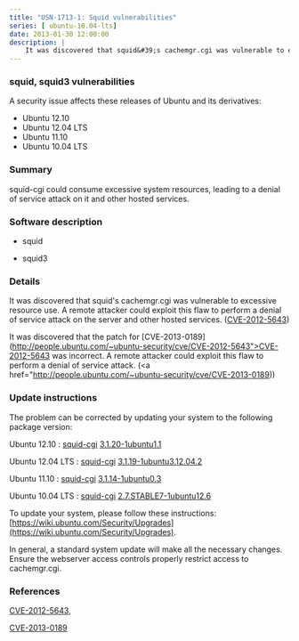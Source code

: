 ```yaml
---
title: "USN-1713-1: Squid vulnerabilities"
series: [ ubuntu-10.04-lts]
date: 2013-01-30 12:00:00
description: |
    It was discovered that squid&#39;s cachemgr.cgi was vulnerable to excessive resource use. A remote attacker could exploit this flaw to perform a denial of service attack on the server and other hosted services. ([CVE-2012-5643](http://people.ubuntu.com/~ubuntu-security/cve/CVE-2012-5643))
--- 
```

 
### squid, squid3 vulnerabilities

A security issue affects these releases of Ubuntu and its derivatives:

* Ubuntu 12.10
* Ubuntu 12.04 LTS
* Ubuntu 11.10
* Ubuntu 10.04 LTS

### Summary

squid-cgi could consume excessive system resources, leading to a denial of service attack on it and other hosted services.

### Software description

* squid 

* squid3 

### Details

It was discovered that squid&#39;s cachemgr.cgi was vulnerable to excessive resource use. A remote attacker could exploit this flaw to perform a denial of service attack on the server and other hosted services. ([CVE-2012-5643](http://people.ubuntu.com/~ubuntu-security/cve/CVE-2012-5643))

It was discovered that the patch for [CVE-2013-0189](http://people.ubuntu.com/~ubuntu-security/cve/CVE-2012-5643">CVE-2012-5643</a> was incorrect. A remote attacker could exploit this flaw to perform a denial of service attack. (<a href="http://people.ubuntu.com/~ubuntu-security/cve/CVE-2013-0189)) 

### Update instructions

The problem can be corrected by updating your system to the following package version:

Ubuntu 12.10
 : [squid-cgi](https://launchpad.net/ubuntu/+source/squid3) <span> [3.1.20-1ubuntu1.1](https://launchpad.net/ubuntu/+source/squid3/3.1.20-1ubuntu1.1) </span> 

Ubuntu 12.04 LTS
 : [squid-cgi](https://launchpad.net/ubuntu/+source/squid3) <span> [3.1.19-1ubuntu3.12.04.2](https://launchpad.net/ubuntu/+source/squid3/3.1.19-1ubuntu3.12.04.2) </span> 

Ubuntu 11.10
 : [squid-cgi](https://launchpad.net/ubuntu/+source/squid3) <span> [3.1.14-1ubuntu0.3](https://launchpad.net/ubuntu/+source/squid3/3.1.14-1ubuntu0.3) </span> 

Ubuntu 10.04 LTS
 : [squid-cgi](https://launchpad.net/ubuntu/+source/squid) <span> [2.7.STABLE7-1ubuntu12.6](https://launchpad.net/ubuntu/+source/squid/2.7.STABLE7-1ubuntu12.6) </span> 

To update your system, please follow these instructions: [https://wiki.ubuntu.com/Security/Upgrades](https://wiki.ubuntu.com/Security/Upgrades).

In general, a standard system update will make all the necessary changes. Ensure the webserver access controls properly restrict access to cachemgr.cgi. 

### References

 [CVE-2012-5643](http://people.ubuntu.com/~ubuntu-security/cve/CVE-2012-5643), 

 [CVE-2013-0189](http://people.ubuntu.com/~ubuntu-security/cve/CVE-2013-0189)
 
